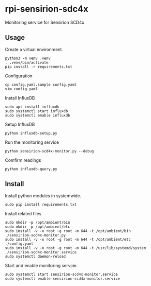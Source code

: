 # rpi-sensirion-sdc4x
Monitoring service for Sensirion SCD4x

## Usage

Create a virtual environment.
```
python3 -m venv .venv
. .venv/bin/activate
pip install -r requirements.txt 
```

Configuration
```
cp config.yaml.sample config.yaml
vim config.yaml
```

Install InfluxDB
```
sudo apt install influxdb
sudo systemctl start influxdb
sudo systemctl enable influxdb
```

Setup InfluxDB
```
python influxdb-setup.py 
```

Run the monitoring service
```
python sensirion-scd4x-monitor.py --debug
```

Comfirm readings
```
python influxdb-query.py
```

## Install

Install python modules in systemwide.
```
sudo pip install requirements.txt
```

Install related files.
```
sudo mkdir -p /opt/ambient/bin
sudo mkdir -p /opt/ambient/etc
sudo install -v -o root -g root -m 644 -t /opt/ambient/bin ./sensirion-scd4x-monitor.py
sudo install -v -o root -g root -m 644 -t /opt/ambient/etc ./config.yaml
sudo install -v -o root -g root -m 644 -t /usr/lib/systemd/system ./sensirion-scd4x-monitor.service
sudo systemctl daemon-reload
```

Start and enable monitoring servcie.
```
sudo systemctl start sensirion-scd4x-monitor.service
sudo systemctl enable sensirion-scd4x-monitor.service
```
